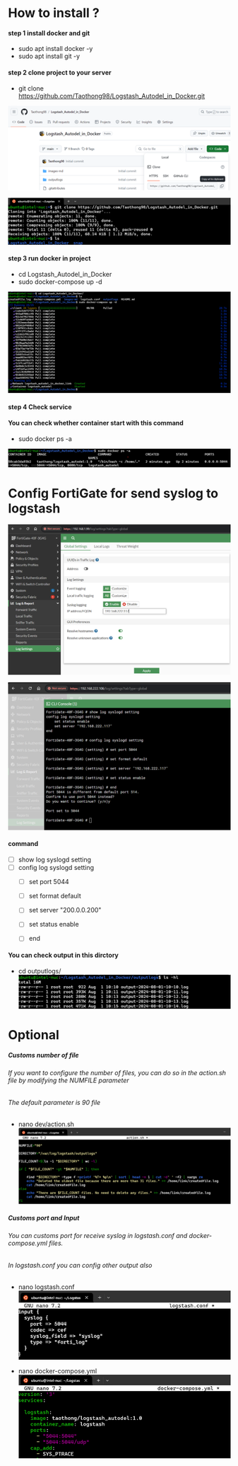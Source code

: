 ﻿# How to install ?
   #### step 1 install docker and git
   
- sudo apt install docker -y 
- sudo apt install git -y 

#### step 2 clone project to your server

- git clone https://github.com/Taothong98/Logstash_Autodel_in_Docker.git 

![linkclone](images-md/linkclone2.png)

![gitclone](images-md/gitclone.png)

#### step 3 run docker in project

- cd Logstash_Autodel_in_Docker
- sudo docker-compose up -d

![composeup](images-md/composeup.png)

#### step 4 Check service
#### You can check whether container start with this command 

- sudo docker ps -a

![checkdocker](images-md/checkdocker2.png)

# Config FortiGate for send syslog to logstash

![fortisetloggui](images-md/fortisetloggui.png)

![configgui](images-md/configgui.png)

####  command

- [ ] show log syslogd setting
- [ ] config log syslogd setting 
    - [ ] set port 5044
    - [ ] set format default
    - [ ] set server "200.0.0.200"
    - [ ] set status enable
	- [ ] end
	
	
#### You can check output in this dirctory

- cd outputlogs/
![diroutput](images-md/diroutput.png)

# Optional

##### Customs number of file

###### If you want to configure the number of files, you can do so in the action.sh file by modifying the NUMFILE parameter
###### The default parameter is 90 file

- nano dev/action.sh
![actionfile](images-md/actionfile3.png)

##### Customs port and Input
###### You can customs port for receive syslog in logstash.conf and docker-compose.yml files. 

###### In logstash.conf you can config other output also
- nano logstash.conf
![logstashfile](images-md/logstashfile2.png)

- nano docker-compose.yml
![dockercompose](images-md/dockercompose3.png)




	
